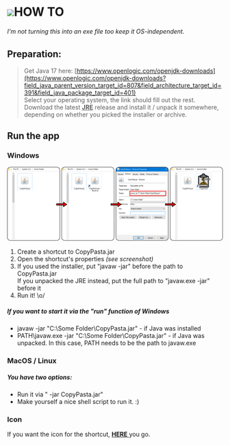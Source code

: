 # <img src="https://github.com/CraftyApe/copypasta/blob/master/copypasta-icon.ico?raw=true" width=48 />HOW TO
###### *I'm not turning this into an exe file too keep it OS-independent.*
## Preparation:
>Get Java 17 here: [https://www.openlogic.com/openjdk-downloads](https://www.openlogic.com/openjdk-downloads?field_java_parent_version_target_id=807&field_architecture_target_id=391&field_java_package_target_id=401)  
Select your operating system, the link should fill out the rest.  
Download the latest **<ins>JRE</ins>** release and install it / unpack it somewhere, depending on whether you picked the installer or archive.
   
## Run the app
### Windows
<a href="https://github.com/CraftyApe/copypasta/blob/master/howto.png" target="_blank">
    <img src="https://github.com/CraftyApe/copypasta/blob/master/howto.png?raw=true" alt="Screenshots showing the following steps 1-4">
</a>

1. Create a shortcut to CopyPasta.jar
2. Open the shortcut's properties *(see screenshot)*
3. If you used the installer, put "javaw -jar" before the path to CopyPasta.jar  
   If you unpacked the JRE instead, put the full path to "javaw.exe -jar" before it
4. Run it! \o/  

##### If you want to start it via the "run" function of Windows
- javaw -jar "C:\Some Folder\CopyPasta.jar" - if Java was installed
- PATH\javaw.exe -jar "C:\Some Folder\CopyPasta.jar" - if Java was unpacked. In this case, PATH needs to be the path to javaw.exe

### MacOS / Linux
##### You have two options:
- Run it via "<path-to-java-executable> -jar CopyPasta.jar"
- Make yourself a nice shell script to run it. :)

### Icon
If you want the icon for the shortcut, <a href="https://raw.githubusercontent.com/CraftyApe/copypasta/refs/heads/master/copypasta-icon.ico" target="_blank"> **<ins>HERE</ins>**
</a>you go.